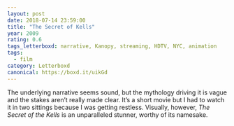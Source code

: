 ```yaml
---
layout: post 
date: 2018-07-14 23:59:00
title: "The Secret of Kells"
year: 2009
rating: 0.6
tags_letterboxd: narrative, Kanopy, streaming, HDTV, NYC, animation
tags:
  - film
category: Letterboxd
canonical: https://boxd.it/uikGd
---
```


The underlying narrative seems sound, but the mythology driving it is vague and the stakes aren’t really made clear. It’s a short movie but I had to watch it in two sittings because I was getting restless. Visually, however, <cite>The Secret of the Kells </cite>is an unparalleled stunner, worthy of its namesake.